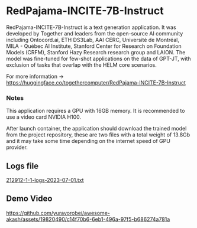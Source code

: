 # RedPajama-INCITE-7B-Instruct

RedPajama-INCITE-7B-Instruct is a text generation application. It was developed by Together and leaders from the open-source AI community including Ontocord.ai, ETH DS3Lab, AAI CERC, Université de Montréal, MILA - Québec AI Institute, Stanford Center for Research on Foundation Models (CRFM), Stanford Hazy Research research group and LAION.
The model was fine-tuned for few-shot applications on the data of GPT-JT, with exclusion of tasks that overlap with the HELM core scenarios.

For more information -> https://huggingface.co/togethercomputer/RedPajama-INCITE-7B-Instruct

### Notes
This application requires a GPU with 16GB memory. It is recommended to use a video card NVIDIA H100.

After launch container, the application should download the trained model from the project repository, these are two files with a total weight of 13.8Gb and it may take some time depending on the internet speed of GPU provider.


## Logs file
[212912-1-1-logs-2023-07-01.txt](https://github.com/yuravorobei/awesome-akash/files/11927219/212912-1-1-logs-2023-07-01.txt)

## Demo Video
https://github.com/yuravorobei/awesome-akash/assets/19820490/c14f70b6-6eb1-496a-97f5-b686274a781a


